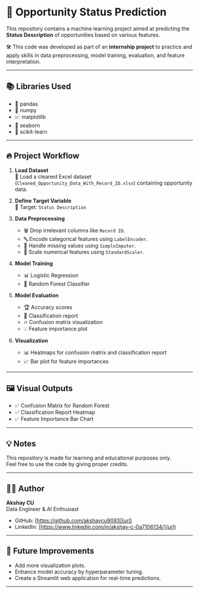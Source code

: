 # 🚀 Opportunity Status Prediction

This repository contains a machine learning project aimed at predicting the **Status Description** of opportunities based on various features.

🛠️ This code was developed as part of an **internship project** to practice and apply skills in data preprocessing, model training, evaluation, and feature interpretation.

---

## 📚 Libraries Used
- 🐼 pandas
- 🧮 numpy
- 📈 matplotlib
- 🎨 seaborn
- 🤖 scikit-learn

---

## 🔥 Project Workflow

1. **Load Dataset**  
   📂 Load a cleaned Excel dataset (`Cleaned_Opportunity_Data_With_Record_ID.xlsx`) containing opportunity data.

2. **Define Target Variable**  
   🎯 Target: `Status Description`

3. **Data Preprocessing**
   - 🗑️ Drop irrelevant columns like `Record ID`.
   - 🔤 Encode categorical features using `LabelEncoder`.
   - 🧹 Handle missing values using `SimpleImputer`.
   - 📏 Scale numerical features using `StandardScaler`.

4. **Model Training**
   - 📊 Logistic Regression
   - 🌳 Random Forest Classifier

5. **Model Evaluation**
   - 🏆 Accuracy scores
   - 📜 Classification report
   - 🔥 Confusion matrix visualization
   - 💡 Feature importance plot

6. **Visualization**
   - 📊 Heatmaps for confusion matrix and classification report
   - 📈 Bar plot for feature importances

---

## 🖼️ Visual Outputs

- ✅ Confusion Matrix for Random Forest
- ✅ Classification Report Heatmap
- ✅ Feature Importance Bar Chart

---
## 💡 Notes

This repository is made for learning and educational purposes only.  
Feel free to use the code by giving proper credits.

---

## 👨‍💻 Author

**Akshay CU**  
Data Engineer & AI Enthusiast

- GitHub: [https://github.com/akshaycu9093](url)
- LinkedIn: [https://www.linkedin.com/in/akshay-c-0a7106134/](url)

---

## 🌟 Future Improvements

- Add more visualization plots.
- Enhance model accuracy by hyperparameter tuning.
- Create a Streamlit web application for real-time predictions.

---



